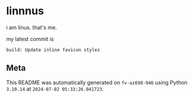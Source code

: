# linnnus

i am linus. that's me.

my latest commit is

```
build: Update inline favicon styles
```

## Meta

This README was automatically generated on `fv-az698-946` using Python
`3.10.14` at `2024-07-02 05:33:26.041723`.
